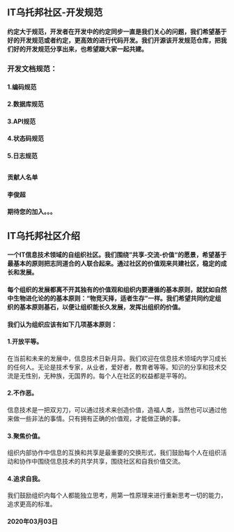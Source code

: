 ## IT乌托邦社区-开发规范

#### 约定大于规范，开发者在开发中的约定同步一直是我们关心的问题，我们希望基于好的开发规范或者约定，更高效的进行代码开发。我们开源该开发规范仓库，把我们好的开发规范分享出来，也希望跟大家一起共建。
### 开发文档规范：
#### 1.编码规范
#### 2.数据库规范
#### 3.API规范
#### 4.状态码规范
#### 5.日志规范

##

#### 贡献人名单
#### 李俊超
#### 期待您的加入。。。

##


## IT乌托邦社区介绍
#### 一个IT信息技术领域的自组织社区。我们围绕”共享-交流-价值“的愿景，希望基于最基本的原则把志同道合的人联合起来。通过社区的价值观来共建社区，稳定的成长和发展。

#### 每个组织的发展都离不开其独有的价值观和组织内要遵循的基本原则，就犹如自然中生物进化论的的基本原则：“物竞天择，适者生存”一样。我们希望共同约定组织的基本原则基石，以便让组织能长久发展，发挥出组织的价值。


#### 我们认为组织应该有如下几项基本原则：

#### 1.开放平等。

   在当前和未来的发展中，信息技术日新月异。我们欢迎在信息技术领域内学习成长的任何人。无论是技术专家，从业者，爱好者，教育者等等。知识的分享和技术交流是无性别，无种族，无国界的。每个人在社区的权益都是平等的。

#### 2.不作恶。

   信息技术是一把双刃刀，可以通过技术来创造价值，造福人类，当然也可以通过他来做一些非法的事情。只有拥有正确的价值观，才能做正确的事。

#### 3.聚焦价值。

   组织内部协作中信息的互换和共享是最重要的交换形式，我们鼓励每个人在组织活动和协作中围绕信息技术的共学共享，围绕社区和自我价值交流。

#### 4.追求自我。

   我们鼓励组织内每个人都能独立思考，用第一性原理来进行重新思考一切的能力，追求更高的标准。
    
#### 2020年03月03日
